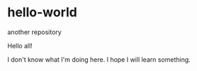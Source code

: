 # hello-world
another repository

Hello all!

I don't know what I'm doing here.
I hope I will learn something.
